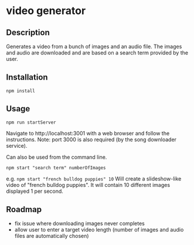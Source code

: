# video generator

## Description
Generates a video from a bunch of images and an audio file. The images and audio are downloaded and are based on a search term provided by the user.

## Installation
`npm install`

## Usage
`npm run startServer`

Navigate to http://localhost:3001 with a web browser and follow the instructions. Note: port 3000 is also required (by the song downloader service).

Can also be used from the command line.

`npm start "search term" numberOfImages`

e.g. `npm start "french bulldog puppies" 10` Will create a slideshow-like video of "french bulldog puppies". It will contain 10 different images displayed 1 per second.

## Roadmap

- fix issue where downloading images never completes
- allow user to enter a target video length (number of images and audio files are automatically chosen)
